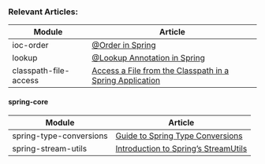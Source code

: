 ### Relevant Articles: 

Module | Article
--|--
ioc-order | [@Order in Spring](http://www.baeldung.com/spring-order)
lookup | [@Lookup Annotation in Spring](http://www.baeldung.com/spring-lookup)
classpath-file-access | [Access a File from the Classpath in a Spring Application](https://www.baeldung.com/spring-classpath-file-access)

#### spring-core
Module | Article
--|--
spring-type-conversions | [Guide to Spring Type Conversions](https://www.baeldung.com/spring-type-conversions)
spring-stream-utils | [Introduction to Spring’s StreamUtils](https://www.baeldung.com/spring-stream-utils)